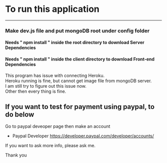 # To run this application
--------------------------------------------------------------------------------------------------

### Make dev.js file  and put mongoDB root under config folder

#### Needs " npm install " inside the root directory to download Server Dependencies

#### Needs " npm install " inside the client directory to download Front-end Dependencies 

This program has issue with connecting Heroku.   
Heroku running is fine, but cannot get image file from mongoDB server.      
I am still try to figure out this issue now.    
Other then every thing is fine.

## If you want to test for payment using paypal, to do below

Go to paypal deveoper page then make an account   
* Paypal Developer <https://developer.paypal.com/developer/accounts/>

If you want to ask more info, please ask me.

Thank you


